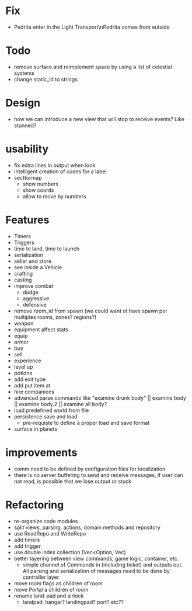 # Fix

- Pedrita enter in the Light Transport\nPedrita comes from outside

# Todo

- remove surface and reimplement space by using a list of celestial systems
- change static_id to strings

# Design

- how we can introduce a new view that will stop to receive events? Like stunned?

# usability

- fix extra lines in output when look
- intelligent creation of codes for a label
- secttormap
    - show numbers
    - show coords
    - allow to move by numbers

# Features

- Timers
- Triggers
- time to land, time to launch
- serialization 
- seller and store
- see inside a Vehicle
- crafting
- casting
- improve combat 
  - dodge
  - aggressive
  - defensive
- remove room_id from spawn (we could want ot have spawn per multiples rooms, zones? regions?)
- weapon
- equipment affect stats 
- equip
- armor
- buy 
- sell
- experience
- level up
- potions
- add exit type
- add put item at
- hire companions
- advanced parse commands like "examine drunk body" || examine body || examine body.2 || examine all body?
- load predefined world from file
- persistence save and load
  - pre-requiste to define a proper load and save format
- surface in planets

# improvements

- comm need to be defined by configuration files for localization
- there is no server buffering to send and receive messages, if user can not read, is possible that we lose output or stuck

# Refactoring

- re-organize code modules
- split views, parsing, actions, domain methods and repository
- use ReadRepo<T> and WriteRepo<T>
- add timers 
- add trigger
- use double index collection (Vec<Option<Secundaryid>, Vec<Component>)
- better layering between view commands, game logic, container, etc.
  - simple channel of Commands in (including ticket) and outputs out. All parsing and serialization of messages need to 
    be done by controller layer
- move room flags as children of room
- move Portal a children of room
- rename land-pad and airlock
  - landpad: hangar? landingpad? port? etc??

